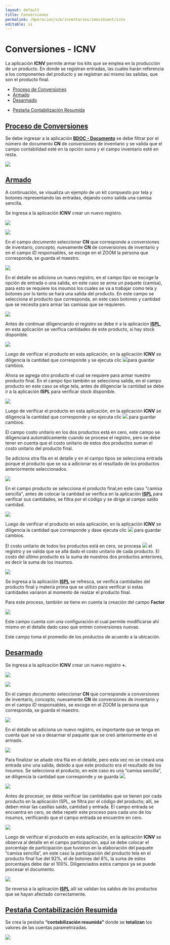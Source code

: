 ```yaml
---
layout: default
title: Conversiones
permalink: /Operacion/scm/inventarios/imovimient/icnv
editable: si
---
```


# Conversiones - ICNV

La aplicación **ICNV** permite armar los kits que se emplea en la producción de un producto.  En donde se registran entradas, las cuales harán referencia a los componentes del producto y se registran así mismo las salidas, que son el producto final.  

- [Proceso de Conversiones](#proceso-de-conversiones)
- [Armado](#armado)
- [Desarmado](#desarmado)
* [Pestaña Contabilización Resumida](#pestaña-contabilización-resumida)


## [Proceso de Conversiones](v#proceso-de-conversiones)


Se debe ingresar a la aplicación [**BDOC - Documento**](http://docs.oasiscom.com/Operacion/common/bsistema/bdoc) se debe filtrar por el número de documento **CN** de *conversiones* de inventario y se valida que el campo contabilidad esté en la opción suma y el campo inventario esté en resta. 

![](conversion.png)

## [Armado](#armado)

A continuación, se visualiza un ejemplo de un kit compuesto por tela y botones representando las entradas, dejando como salida una camisa sencilla.

Se ingresa a la aplicación **ICNV** crear un nuevo registro.

![](conversion1.png)

![](conversion2.png)

En el campo *documento* seleccionar **CN** que corresponde a conversiones de inventario, *concepto,* nuevamente **CN** de conversiones de inventario y en el campo *ID* responsables, se escoge en el ZOOM la persona que corresponda, se guarda el maestro. 

![](conversion3.png)

En el detalle se adiciona un nuevo registro, en el campo tipo se escoge la opción de entrada o una salida, en este caso se arma un paquete (camisa), para esto se requiere los insumos los cuales se va a trabajar como tela y botones por lo tanto se hará una salida del producto. En este campo se selecciona el producto que corresponda, en este caso botones y cantidad que se necesita para armar las camisas que se requieren. 

![](conversion4.png)

Antes de continuar diligenciando el registro se debe ir a la aplicación [**ISPL**](http://docs.oasiscom.com/Operacion/scm/inventarios/isaldo/ispl),  en esta aplicación se verifica cantidades de este producto, si hay stock disponible. 

![](conversion5.png)

Luego de verificar el producto en esta aplicación, en la aplicación **ICNV** se diligencia la cantidad que corresponde y se ejecuta clic ![](guardar.png)para guardar  cambios.  


Ahora se agrega otro producto el cual se requiere para armar nuestro producto final. En el campo tipo también se selecciona salida,  en el campo producto en este caso se elige tela, antes de diligenciar la cantidad se debe ir a la aplicación **ISPL** para verificar stock disponible.  

![](conversion6.png)

Luego de verificar el producto en esta aplicación, en la aplicación **ICNV** se diligencia la cantidad que corresponde y se ejecuta clic ![](guardar.png) para guardar cambios.


El campo costo unitario en los dos productos está en cero, este campo se diligenciará automáticamente cuando se procese el registro, pero se debe tener en cuenta que el costo unitario de estos dos productos suman el costo unitario del producto final.  

Se adiciona otra fila en el detalle y en el campo tipos se selecciona entrada porque el producto que se va a adicionar es el resultado de los productos anteriormente seleccionados.  

![](conversion9.png)

En el campo producto se selecciona  el producto final,en este caso "camisa sencilla", antes de colocar la cantidad se verifica en la aplicación [**ISPL**](http://docs.oasiscom.com/Operacion/scm/inventarios/isaldo/ispl) para verificar sus cantidades, se filtra por el código y se dirige al campo saldo cantidad.  

![](conversion10.png)

Luego de verificar el producto en esta aplicación, en la aplicación **ICNV** se diligencia la cantidad que corresponde y dase ejecuta clic ![](guardar.png) para guardar cambios.

El costo unitario de todos los productos está en cero, se procesa ![](procesar.png) el registro y se valida que se allá dado el costo unitario de cada producto. El costo del último producto es la suma de nuestros dos productos anteriores, es decir la suma de los insumos.

![](conversion11.png)

Se ingresa a la aplicación [**ISPL**](http://docs.oasiscom.com/Operacion/scm/inventarios/isaldo/ispl) se refresca, se verifica cantidades del producto final y materia prima que se utilizo para verificar si estas cantidades variaron al momento de realzar el producto final.

Para este proceso, también se tiene en cuenta la creación del campo **Factor**

![](conversionfactor.png)

Este campo cuenta con una configuración el cual permite modificarse ahí mismo en el detalle dado caso que entren conversiones nuevas.

Este campo toma el promedio de los productos de acuerdo a la ubicación. 

## [Desarmado](#desarmado)

Se ingresa a la aplicación **ICNV** crear un nuevo registro **+.**

![](conversion1.png)

![](conversion2.png)

En el campo *documento* seleccionar **CN** que corresponde a conversiones de inventario, *concepto,* nuevamente **CN** de conversiones de inventario y en el campo *ID* responsables, se escoge en el ZOOM la persona que corresponda, se guarda el maestro. 

![](conversion3.png)

En el detalle se adiciona un nuevo registro, es importante que se tenga en cuenta que se va a desarmar el paquete que se creó anteriormente en el armado.  

![](conversion4.png)


Para finalizar se añade otra fila en el detalle, pero esta vez no se creará una entrada sino una salida, debido a que este producto era el resultado de los insumos. Se selecciona el producto, en este caso es una “camisa sencilla”, se diligencia la cantidad que corresponde y se guarda ![](guardar.png). 

![](conversion14.png)

Antes de procesar, se debe verificar las cantidades que se tienen por cada producto en la aplicación ISPL, se filtra por el código del producto; allí, se deben mirar las casillas saldo, cantidad y entrada. El campo entrada se encuentra en cero, se debe repetir este proceso para cada uno de los insumos, verificando que el campo entrada se encuentre en cero. 

![](conversion15.png)

Luego de verificar el producto en esta aplicación, en la aplicación **ICNV** se observa al detalle en el campo participación, aquí se debe colocar el porcentaje de participación que tuvieron en la elaboración del paquete “camisa sencilla”, en este caso la participación del producto tela en el producto final fue del 92%, el de botones del 8%, la suma de estos porcentajes debe dar el 100%. Diligenciados estos campos ya se puede procesar el documento. 

![](conversion16.png)

Se reversa a la aplicación [**ISPL**](http://docs.oasiscom.com/Operacion/scm/inventarios/isaldo/ispl) allí se validan los saldos de los productos que se hayan afectado correctamente.  


## [**Pestaña Contabilización Resumida**](#pestaña-contabilización-resumida)

Se crea la pestaña **“contabilización resumida”** donde se **totalizan** los valores de las cuentas parametrizadas.  

 ![](icnv5.png)


